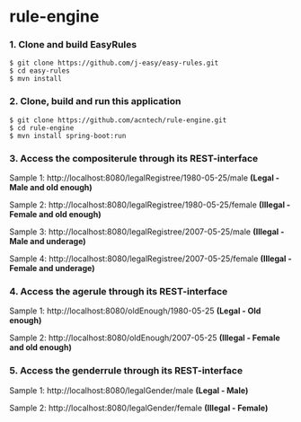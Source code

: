 # rule-engine

### 1. Clone and build EasyRules
```
$ git clone https://github.com/j-easy/easy-rules.git
$ cd easy-rules
$ mvn install
```

### 2. Clone, build and run this application
```
$ git clone https://github.com/acntech/rule-engine.git
$ cd rule-engine
$ mvn install spring-boot:run
```

### 3. Access the compositerule through its REST-interface
Sample 1: http://localhost:8080/legalRegistree/1980-05-25/male   **(Legal - Male and old enough)**

Sample 2: http://localhost:8080/legalRegistree/1980-05-25/female   **(Illegal - Female and old enough)**

Sample 3: http://localhost:8080/legalRegistree/2007-05-25/male   **(Illegal - Male and underage)**

Sample 4: http://localhost:8080/legalRegistree/2007-05-25/female   **(Illegal - Female and underage)**

### 4. Access the agerule through its REST-interface
Sample 1: http://localhost:8080/oldEnough/1980-05-25   **(Legal - Old enough)**

Sample 2: http://localhost:8080/oldEnough/2007-05-25   **(Illegal - Female and old enough)**

### 5. Access the genderrule through its REST-interface
Sample 1: http://localhost:8080/legalGender/male   **(Legal - Male)**

Sample 2: http://localhost:8080/legalGender/female   **(Illegal - Female)**

